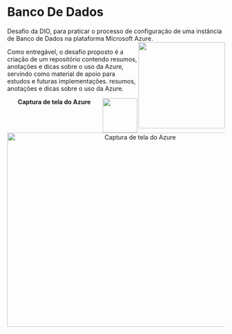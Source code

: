 # Banco De Dados
Desafio da DIO, para praticar o processo de configuração de uma instância de Banco de Dados na plataforma Microsoft Azure.
<img align="right" height="200" src="https://encrypted-tbn0.gstatic.com/images?q=tbn:ANd9GcQ4xRmJAr1RW2g9yaEJS-OMT09nVx53t-TKrw&s">

Como entregável, o desafio proposto é a criação de um repositório contendo resumos, anotações e dicas sobre o uso da Azure, servindo como material de apoio para estudos e futuras implementações.  resumos, anotações e dicas sobre o uso da Azure.


<img align="right" height="80" src="https://upload.wikimedia.org/wikipedia/commons/thumb/f/fa/Microsoft_Azure.svg/1200px-Microsoft_Azure.svg.png">




<div align="center">
  <p><strong>Captura de tela do Azure</strong></p>
  <img src="https://github.com/user-attachments/assets/8a5079d0-9296-4e24-8dd6-0ae95dc61c54" 
       alt="Captura de tela do Azure" 
       width="600" 
       height="450">
</div>

